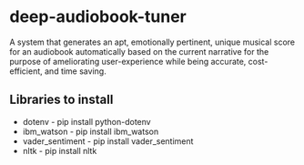 # deep-audiobook-tuner

A system that generates an apt, emotionally pertinent, unique musical score for an audiobook automatically based on the current narrative for the purpose of ameliorating user-experience while being accurate, cost-efficient, and time saving.

## Libraries to install

- dotenv - pip install python-dotenv
- ibm_watson - pip install ibm_watson
- vader_sentiment - pip install vader_sentiment
- nltk - pip install nltk
